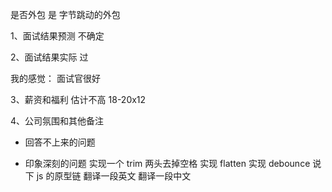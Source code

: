 是否外包
是
字节跳动的外包

1、面试结果预测
不确定

2、面试结果实际
过

我的感觉：
面试官很好

3、薪资和福利
估计不高 18-20x12

4、公司氛围和其他备注

- 回答不上来的问题

- 印象深刻的问题
  实现一个 trim 两头去掉空格
  实现 flatten
  实现 debounce
  说下 js 的原型链
  翻译一段英文
  翻译一段中文
